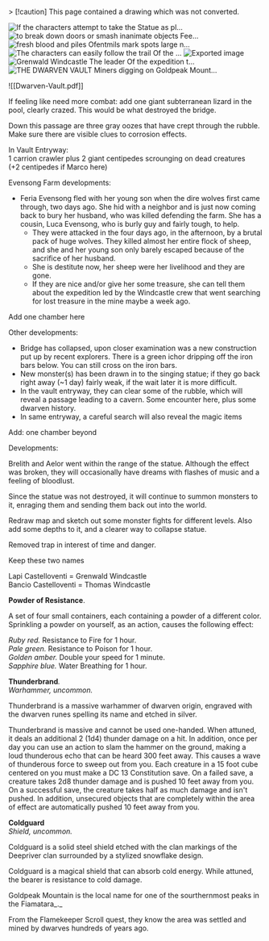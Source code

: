 \> [!caution] This page contained a drawing which was not converted.   

![If the characters attempt to take the Statue as pl...](Exported%20image%2020251029112810-0.png) ![to break down doors or smash inanimate objects Fee...](Exported%20image%2020251029112815-1.png) ![fresh blood and piles Ofentmils mark spots large n...](Exported%20image%2020251029112816-2.png) ![The characters can easily follow the trail Of the ...](Exported%20image%2020251029112818-3.png) ![Exported image](Exported%20image%2020251029112820-4.png) ![Grenwald Windcastle The leader Of the expedition t...](Exported%20image%2020251029112822-5.png) ![THE DWARVEN VAULT Miners digging on Goldpeak Mount...](Exported%20image%2020251029112823-6.png)

![[Dwarven-Vault.pdf]]

If feeling like need more combat: add one giant subterranean lizard in the pool, clearly crazed. This would be what destroyed the bridge.

Down this passage are three gray oozes that have crept through the rubble. Make sure there are visible clues to corrosion effects.

In Vault Entryway:  
1 carrion crawler plus 2 giant centipedes scrounging on dead creatures  
(+2 centipedes if Marco here)
    
Evensong Farm developments:

- Feria Evensong fled with her young son when the dire wolves first came through, two days ago. She hid with a neighbor and is just now coming back to bury her husband, who was killed defending the farm. She has a cousin, Luca Evensong, who is burly guy and fairly tough, to help.
    - They were attacked in the four days ago, in the afternoon, by a brutal pack of huge wolves. They killed almost her entire flock of sheep, and she and her young son only barely escaped because of the sacrifice of her husband.
    - She is destitute now, her sheep were her livelihood and they are gone.
    - If they are nice and/or give her some treasure, she can tell them about the expedition led by the Windcastle crew that went searching for lost treasure in the mine maybe a week ago.

Add one chamber here
 
Other developments:

- Bridge has collapsed, upon closer examination was a new construction put up by recent explorers. There is a green ichor dripping off the iron bars below. You can still cross on the iron bars.
- New monster(s) has been drawn in to the singing statue; if they go back right away (~1 day) fairly weak, if the wait later it is more difficult.
- In the vault entryway, they can clear some of the rubble, which will reveal a passage leading to a cavern. Some encounter here, plus some dwarven history.
- In same entryway, a careful search will also reveal the magic items

Add: one chamber beyond

Developments:
 
Brelith and Aelor went within the range of the statue. Although the effect was broken, they will occasionally have dreams with flashes of music and a feeling of bloodlust.
 
Since the statue was not destroyed, it will continue to summon monsters to it, enraging them and sending them back out into the world.
 
Redraw map and sketch out some monster fights for different levels. Also add some depths to it, and a clearer way to collapse statue.

Removed trap in interest of time and danger.

Keep these two names

Lapi Castelloventi = Grenwald Windcastle  
Bancio Castelloventi = Thomas Windcastle
 
**Powder of Resistance**.
 
A set of four small containers, each containing a powder of a different color. Sprinkling a powder on yourself, as an action, causes the following effect:
 
_Ruby red._ Resistance to Fire for 1 hour.  
_Pale green._ Resistance to Poison for 1 hour.  
_Golden amber._ Double your speed for 1 minute.  
_Sapphire blue._ Water Breathing for 1 hour.

**Thunderbrand**_._  
_Warhammer, uncommon._
 
Thunderbrand is a massive warhammer of dwarven origin, engraved with the dwarven runes spelling its name and etched in silver.
 
Thunderbrand is massive and cannot be used one-handed. When attuned, it deals an additional 2 (1d4) thunder damage on a hit. In addition, once per day you can use an action to slam the hammer on the ground, making a loud thunderous echo that can be heard 300 feet away. This causes a wave of thunderous force to sweep out from you. Each creature in a 15 foot cube centered on you must make a DC 13 Constitution save. On a failed save, a creature takes 2d8 thunder damage and is pushed 10 feet away from you. On a successful save, the creature takes half as much damage and isn't pushed. In addition, unsecured objects that are completely within the area of effect are automatically pushed 10 feet away from you.
 
**Coldguard**  
_Shield, uncommon._
 
Coldguard is a solid steel shield etched with the clan markings of the Deepriver clan surrounded by a stylized snowflake design.
 
Coldguard is a magical shield that can absorb cold energy. While attuned, the bearer is resistance to cold damage.

Goldpeak Mountain is the local name for one of the sourthernmost peaks in the Fiamatara_._
 
From the Flamekeeper Scroll quest, they know the area was settled and mined by dwarves hundreds of years ago.
